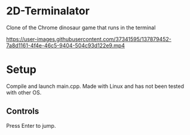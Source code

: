 # 2D-Terminalator
Clone of the Chrome dinosaur game that runs in the terminal

https://user-images.githubusercontent.com/37341595/137879452-7a8d1161-4f4e-46c5-9404-504c93d122e9.mp4

# Setup
Compile and launch main.cpp.
Made with Linux and has not been tested with other OS.

## Controls
Press Enter to jump.
